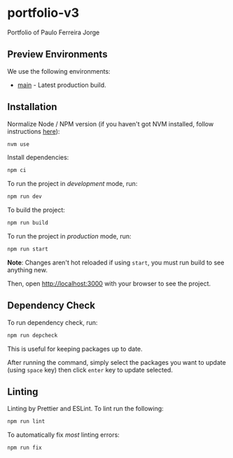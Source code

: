 # portfolio-v3

Portfolio of Paulo Ferreira Jorge

## Preview Environments

We use the following environments:

- [main](portfolio-v3-git-main-paulos-projects-d60dfd1c.vercel.app) - Latest production build.

## Installation

Normalize Node / NPM version (if you haven't got NVM installed, follow instructions [here](https://github.com/nvm-sh/nvm)):

```bash
nvm use
```

Install dependencies:

```bash
npm ci
```

To run the project in _development_ mode, run:

```bash
npm run dev
```

To build the project:

```bash
npm run build
```

To run the project in _production_ mode, run:

```bash
npm run start
```

**Note**: Changes aren't hot reloaded if using `start`, you must run build to see anything new.

Then, open [http://localhost:3000](http://localhost:3000) with your browser to see the project.

## Dependency Check

To run dependency check, run:

```bash
npm run depcheck
```

This is useful for keeping packages up to date.

After running the command, simply select the packages you want to update (using `space` key) then click `enter` key to update selected.

## Linting

Linting by Prettier and ESLint. To lint run the following:

```bash
npm run lint
```

To automatically fix _most_ linting errors:

```bash
npm run fix
```
